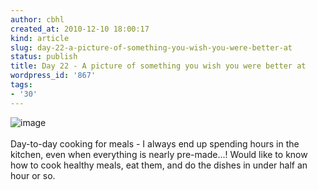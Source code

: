 ```yaml
---
author: cbhl
created_at: 2010-12-10 18:00:17
kind: article
slug: day-22-a-picture-of-something-you-wish-you-were-better-at
status: publish
title: Day 22 - A picture of something you wish you were better at
wordpress_id: '867'
tags:
- '30'
---
```


![image](http://images.azuresky.ca/blog/wp-content/uploads/2010/12/wpid-1292044725261.jpg)\
\
Day-to-day cooking for meals - I always end up spending hours in the
kitchen, even when everything is nearly pre-made...! Would like to know
how to cook healthy meals, eat them, and do the dishes in under half an
hour or so.
